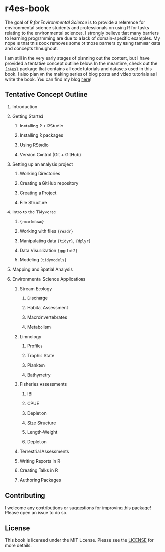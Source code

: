 # r4es-book

The goal of *R for Environmental Science* is to provide a reference for environmental science students and professionals on using R for tasks relating to the environmental sciences. I strongly believe that many barriers to learning programming are due to a lack of domain-specific examples. My hope is that this book removes some of those barriers by using familiar data and concepts throughout.

I am still in the very early stages of planning out the content, but I have provided a tentative concept outline below. In the meantime, check out the [`{r4es}`](https://github.com/corysauve/r4es) package that  contains all code tutorials and datasets used in this book. I also plan on the making series of blog posts and video tutorials as I write the book. You can find my blog [here](https:/corysauve.com)!

## Tentative Concept Outline

1.  Introduction

2.  Getting Started

    1.  Installing R + RStudio

    2.  Installing R packages

    3.  Using RStudio

    4.  Version Control (Git + GitHub)

3.  Setting up an analysis project

    1.  Working Directories

    2.  Creating a GitHub repository

    3.  Creating a Project

    4.  File Structure

4.  Intro to the Tidyverse

    1.  `{rmarkdown}`

    2.  Working with files `{readr}`

    3.  Manipulating data `{tidyr}`, `{dplyr}`

    4.  Data Visualization `{ggplot2}`

    5.  Modeling `{tidymodels}`

5.  Mapping and Spatial Analysis

6.  Environmental Science Applications

    1.  Stream Ecology

        1.  Discharge

        2.  Habitat Assessment

        3.  Macroinvertebrates

        4.  Metabolism

    2.  Limnology

        1.  Profiles

        2.  Trophic State

        3.  Plankton

        4.  Bathymetry

    3.  Fisheries Assessments

        1.  IBI

        2.  CPUE

        3.  Depletion

        4.  Size Structure

        5.  Length-Weight

        6.  Depletion

    4.  Terrestrial Assessments

    5.  Writing Reports in R

    6.  Creating Talks in R

    7.  Authoring Packages
    
## Contributing 

I welcome any contributions or suggestions for improving this package! Please open an issue to do so. 

## License 

This book is licensed under the MIT License. Please see the [LICENSE](LICENSE.md) for more details.
